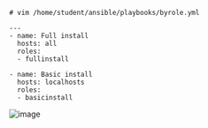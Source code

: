 ```
# vim /home/student/ansible/playbooks/byrole.yml

---
- name: Full install
  hosts: all
  roles:
  - fullinstall

- name: Basic install
  hosts: localhosts
  roles:
  - basicinstall
```

![image](https://github.com/user-attachments/assets/505df7e3-8255-4e2a-8c2b-948d5bed53fe)
